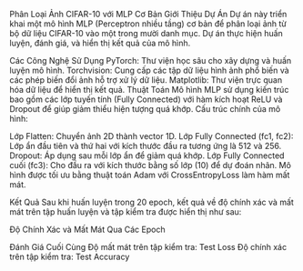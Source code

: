 Phân Loại Ảnh CIFAR-10 với MLP Cơ Bản
Giới Thiệu Dự Án
Dự án này triển khai một mô hình MLP (Perceptron nhiều tầng) cơ bản để phân loại ảnh từ bộ dữ liệu CIFAR-10 vào một trong mười danh mục. Dự án thực hiện huấn luyện, đánh giá, và hiển thị kết quả của mô hình.

Các Công Nghệ Sử Dụng
PyTorch: Thư viện học sâu cho xây dựng và huấn luyện mô hình.
Torchvision: Cung cấp các tập dữ liệu hình ảnh phổ biến và các phép biến đổi ảnh hỗ trợ xử lý dữ liệu.
Matplotlib: Thư viện trực quan hóa dữ liệu để hiển thị kết quả.
Thuật Toán
Mô hình MLP sử dụng kiến trúc bao gồm các lớp tuyến tính (Fully Connected) với hàm kích hoạt ReLU và Dropout để giúp giảm thiểu hiện tượng quá khớp. Cấu trúc chính của mô hình:

Lớp Flatten: Chuyển ảnh 2D thành vector 1D.
Lớp Fully Connected (fc1, fc2): Lớp ẩn đầu tiên và thứ hai với kích thước đầu ra tương ứng là 512 và 256.
Dropout: Áp dụng sau mỗi lớp ẩn để giảm quá khớp.
Lớp Fully Connected cuối (fc3): Cho đầu ra với kích thước bằng số lớp (10) để dự đoán nhãn.
Mô hình được tối ưu bằng thuật toán Adam với CrossEntropyLoss làm hàm mất mát.

Kết Quả
Sau khi huấn luyện trong 20 epoch, kết quả về độ chính xác và mất mát trên tập huấn luyện và tập kiểm tra được hiển thị như sau:

Độ Chính Xác và Mất Mát Qua Các Epoch

Đánh Giá Cuối Cùng
Độ mất mát trên tập kiểm tra: Test Loss
Độ chính xác trên tập kiểm tra: Test Accuracy